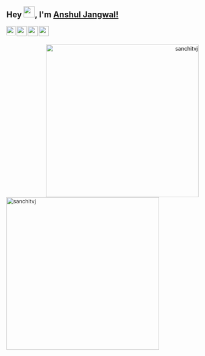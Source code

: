 ## Hey <img src="https://github.com/TheDudeThatCode/TheDudeThatCode/blob/master/Assets/Hi.gif" width="29px">, I'm [Anshul Jangwal!](https://leetcode.com/anshuljangwal/) 


<a href="https://www.linkedin.com/in/anshul-jangwal/">
  <img align="left" width="24px" src="https://cdn-icons-png.flaticon.com/512/174/174857.png"  />
</a>
<a href="https://twitter.com/AnshulJangwal_">
  <img align="left" width="26px" src="https://logodownload.org/wp-content/uploads/2014/09/twitter-logo-6.png" />
</a>
<a href="mailto:anshuljangwal006@gmailcom">
  <img align="left" width="26px" src="https://cdn-icons-png.flaticon.com/512/281/281769.png" />
</a>
<a href="https://www.instagram.com/anshul.jangwal/">
  <img align="left" width="26px" src="https://upload.wikimedia.org/wikipedia/commons/thumb/a/a5/Instagram_icon.png/1024px-Instagram_icon.png" />
</a>

<br />
<br/>

<p align="right"><img align="right" src="https://github-readme-streak-stats.herokuapp.com/?user=sanchitvj&theme=radical" alt="sanchitvj" width="400" /></p>
<p align="left"> <img align="left" src="https://github-readme-stats.vercel.app/api?username=sanchitvj&show_icons=true&locale=en&theme=blue-green" alt="sanchitvj" width="400" /></p>  

<!-- <p align="center">
    <a href="https://github.com/AnshulJangwal-git/github-readme-streak-stats">
        <img title="🔥 Get streak stats for your profile at git.io/streak-stats" alt="Anshul Jangwal's streak" src="https://github-readme-streak-stats.herokuapp.com/?user=AnshulJangwal-git&theme=black-ice&hide_border=true&stroke=0000&background=060A0CD0"/>
    </a>
</p> -->

<!--   <br/>
    <a href="https://github.com/AnshulJangwal-git/github-readme-stats"><img alt="Anshul Jangwal's Github Stats" src="https://github-readme-stats.vercel.app/api?username=AnshulJangwal-git&show_icons=true&count_private=true&theme=react&hide_border=true&bg_color=0D1117" /></a>
  <a href="https://github.com/AnshulJangwal-git/github-readme-stats"><img alt="Anshul Jangwal's Top Languages" src="https://github-readme-stats.vercel.app/api/top-langs/?username=AnshulJangwal-git&langs_count=8&count_private=true&layout=compact&theme=react&hide_border=true&bg_color=0D1117" /></a>
  <br/> -->
  
  
<br/>
<br/>
